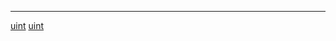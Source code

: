 <noinclude> <noinclude>

<hr>

</noinclude>

[uint](Category:Protoflux "wikilink")
[uint](Category:Protoflux:Input "wikilink")